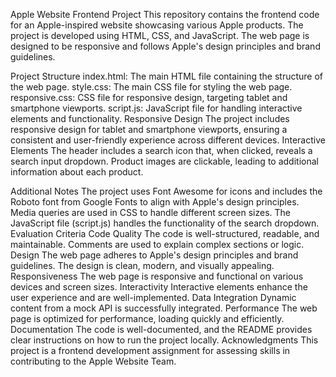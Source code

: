Apple Website Frontend Project
This repository contains the frontend code for an Apple-inspired website showcasing various Apple products. The project is developed using HTML, CSS, and JavaScript. The web page is designed to be responsive and follows Apple's design principles and brand guidelines.

Project Structure
index.html: The main HTML file containing the structure of the web page.
style.css: The main CSS file for styling the web page.
responsive.css: CSS file for responsive design, targeting tablet and smartphone viewports.
script.js: JavaScript file for handling interactive elements and functionality.
Responsive Design
The project includes responsive design for tablet and smartphone viewports, ensuring a consistent and user-friendly experience across different devices.
Interactive Elements
The header includes a search icon that, when clicked, reveals a search input dropdown.
Product images are clickable, leading to additional information about each product.

Additional Notes
The project uses Font Awesome for icons and includes the Roboto font from Google Fonts to align with Apple's design principles.
Media queries are used in CSS to handle different screen sizes.
The JavaScript file (script.js) handles the functionality of the search dropdown.
Evaluation Criteria
Code Quality
The code is well-structured, readable, and maintainable.
Comments are used to explain complex sections or logic.
Design
The web page adheres to Apple's design principles and brand guidelines.
The design is clean, modern, and visually appealing.
Responsiveness
The web page is responsive and functional on various devices and screen sizes.
Interactivity
Interactive elements enhance the user experience and are well-implemented.
Data Integration
Dynamic content from a mock API is successfully integrated.
Performance
The web page is optimized for performance, loading quickly and efficiently.
Documentation
The code is well-documented, and the README provides clear instructions on how to run the project locally.
Acknowledgments
This project is a frontend development assignment for assessing skills in contributing to the Apple Website Team.
